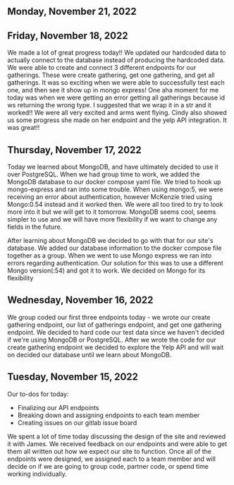 ## Monday, November 21, 2022
## Friday, November 18, 2022
We made a lot of great progress today!! We updated our hardcoded data to actually connect to the database instead of producing the hardcoded data. We were able to create and connect 3 different endpoints for our gatherings. These were create gathering, get one gathering, and get all gatherings. It was so exciting when we were able to successfully test each one, and then see it show up in mongo express! One aha moment for me today was when we were getting an error getting all gatherings because id ws returning the wrong type. I suggested that we wrap it in a str and it worked!! We were all very excited and arms went flying. Cindy also showed us some progress she made on her endpoint and the yelp API integration. It was great!!

## Thursday, November 17, 2022
Today we learned about MongoDB, and have ultimately decided to use it over PostgreSQL. When we had group time to work, we added the MongoDB database to our docker compose yaml file. We tried to hook up mongo-express and ran into some trouble. When using mongo:5, we were receiving an error about authentication, however McKenzie tried using Mongo:0.54 instead and it worked then. We were all too tired to try to look more into it but we will get to it tomorrow. MongoDB seems cool, seems simpler to use and we will have more flexibility if we want to change any fields in the future.

After learning about MongoDB we decided to go with that for our site's database. We added our database information to the docker compose file together as a group. When we went to use Mongo express we ran into errors regarding authentication. Our solution for this was to use a different Mongo version(:54) and got it to work. We decided on Mongo for its flexibility

## Wednesday, November 16, 2022
We group coded our first three endpoints today - we wrote our create gathering endpoint, our list of gatherings endpoint, and get one gathering endpoint.
We decided to hard code our test data since we haven't decided if we're using MongoDB or PostgreSQL. After we wrote the code for our create gathering endpoint we decided to explore the Yelp API and will wait on decided our database until we learn about MongoDB.

## Tuesday, November 15, 2022

Our to-dos for today:
* Finalizing our API endpoints
* Breaking down and assigning endpoints to each team member
* Creating issues on our gitlab issue board

We spent a lot of time today discussing the design of the site and reviewed it with James. We received feedback on our endpoints and were able to get them all written out how we expect our site to function. Once all of the endpoints were designed, we assigned each to a team member and will decide on if we are going to group code, partner code, or spend time working individually.
